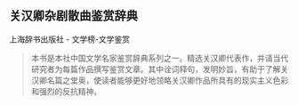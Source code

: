 ## 关汉卿杂剧散曲鉴赏辞典

上海辞书出版社  -  文学榜-文学鉴赏

> 本书是本社中国文学名家鉴赏辞典系列之一。精选关汉卿代表作，并请当代研究者为每篇作品撰写鉴赏文章。其中诠词释句，发明妙旨，有助于了解关汉卿名篇之堂奥，使读者能够更好地领略关汉卿作品所具有的现实主义色彩和强烈的反抗精神。

